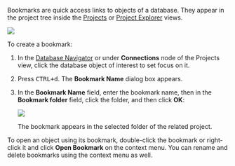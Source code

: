 Bookmarks are quick access links to objects of a database. They appear in the project tree inside the [Projects](https://github.com/dbeaver/dbeaver/wiki/Projects-View) or [Project Explorer](https://github.com/dbeaver/dbeaver/wiki/Project-Explorer) views.

![](images/ug/Bookmarks.png)

To create a bookmark:
1. In the [Database Navigator](https://github.com/dbeaver/dbeaver/wiki/Database-Navigator) or under **Connections** node of the Projects view, click the database object of interest to set focus on it.
2. Press <kbd>CTRL+d</kbd>. The **Bookmark Name** dialog box appears.
3. In the **Bookmark Name** field, enter the bookmark name, then in the **Bookmark folder** field, click the folder, and then click **OK**:  

   ![](images/ug/Bookmark-dialog.png)

   The bookmark appears in the selected folder of the related project.

To open an object using its bookmark, double-click the bookmark or right-click it and click **Open Bookmark** on the context menu. You can rename and delete bookmarks using the context menu as well. 
